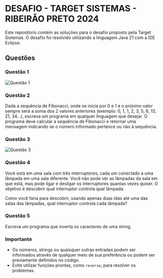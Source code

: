 # DESAFIO - TARGET SISTEMAS - RIBEIRÃO PRETO 2024

Este repositório contém as soluções para o desafio proposto pela Target Sistemas. O desafio foi resolvido utilizando a linguagem Java 21 com a IDE Eclipse.

## Questões

### Questão 1

![Questão 1](https://github.com/NubiaTirabassi/TargetTesteEstagioRP-2024/assets/126685792/76ef1960-351e-43a1-ac9e-1a29d50c3e5a)

### Questão 2

Dada a sequência de Fibonacci, onde se inicia por 0 e 1 e o próximo valor sempre será a soma dos 2 valores anteriores (exemplo: 0, 1, 1, 2, 3, 5, 8, 13, 21, 34...), escreva um programa em qualquer linguagem que desejar. O programa deve calcular a sequência de Fibonacci e retornar uma mensagem indicando se o número informado pertence ou não à sequência.

### Questão 3

![Questão 3](https://github.com/NubiaTirabassi/TargetTesteEstagioRP-2024/assets/126685792/eb92a9a8-2c0c-4858-8bf7-3508e7cd3f04)

### Questão 4

Você está em uma sala com três interruptores, cada um conectado a uma lâmpada em uma sala diferente. Você não pode ver as lâmpadas da sala em que está, mas pode ligar e desligar os interruptores quantas vezes quiser. O objetivo é descobrir qual interruptor controla qual lâmpada.

Como você faria para descobrir, usando apenas duas idas até uma das salas das lâmpadas, qual interruptor controla cada lâmpada?

### Questão 5

Escreva um programa que inverta os caracteres de uma string.

### Importante

- Os números, strings ou quaisquer outras entradas podem ser informados através de qualquer meio de sua preferência ou podem ser previamente definidos no código.
- Evite utilizar funções prontas, como `reverse`, para resolver os problemas.
